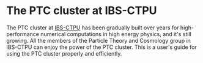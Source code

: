 # The PTC cluster at IBS-CTPU

The PTC cluster at [IBS-CTPU](http://ctpu.ibs.re.kr/) has been gradually built over years for high-performance numerical computations in high energy physics, and it's still growing. All the members of the Particle Theory and Cosmology group in IBS-CTPU can enjoy the power of the PTC cluster. This is a user's guide for using the PTC cluster properly and efficiently.
